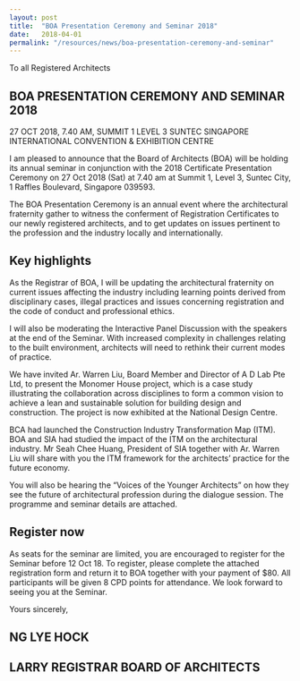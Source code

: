 ```yaml
---
layout: post
title:  "BOA Presentation Ceremony and Seminar 2018"
date:   2018-04-01
permalink: "/resources/news/boa-presentation-ceremony-and-seminar"
---
```

To all Registered Architects 

## BOA PRESENTATION CEREMONY AND SEMINAR 2018
27 OCT 2018, 7.40 AM, SUMMIT 1 LEVEL 3
SUNTEC SINGAPORE INTERNATIONAL CONVENTION & EXHIBITION CENTRE

I am pleased to announce that the Board of Architects (BOA) will be holding its annual seminar in conjunction with the 2018 Certificate Presentation Ceremony on 27 Oct 2018 (Sat) at 7.40 am at Summit 1, Level 3, Suntec City, 1 Raffles Boulevard, Singapore 039593. 

The BOA Presentation Ceremony is an annual event where the architectural fraternity gather to witness the conferment of Registration Certificates to our newly registered architects, and to get updates on issues pertinent to the profession and the industry locally and internationally. 

## Key highlights

As the Registrar of BOA, I will be updating the architectural fraternity on current issues affecting the industry including learning points derived from disciplinary cases, illegal practices and issues concerning registration and the code of conduct and professional ethics. 

I will also be moderating the Interactive Panel Discussion with the speakers at the end of the Seminar. With increased complexity in challenges relating to the built environment, architects will need to rethink their current modes of practice. 

We have invited Ar. Warren Liu, Board Member and Director of A D Lab Pte Ltd, to present the Monomer House project, which is a case study illustrating the collaboration across disciplines to form a common vision to achieve a lean and sustainable solution for building design and construction. The project is now exhibited at the National Design Centre.

BCA had launched the Construction Industry Transformation Map (ITM). BOA and SIA had studied the impact of the ITM on the architectural industry. Mr Seah Chee Huang, President of SIA together with Ar. Warren Liu will share with you the ITM framework for the architects’ practice for the future economy. 

You will also be hearing the “Voices of the Younger Architects” on how they see the future of architectural profession during the dialogue session. The programme and seminar details are attached. 

## Register now 

As seats for the seminar are limited, you are encouraged to register for the Seminar before 12 Oct 18. To register, please complete the attached registration form and return it to BOA together with your payment of $80. All participants will be given 8 CPD points for attendance. We look forward to seeing you at the Seminar. 

Yours sincerely,

## NG LYE HOCK 
## LARRY REGISTRAR BOARD OF ARCHITECTS 
